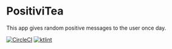 # PositiviTea

This app gives random positive messages to the user once day.

[![CircleCI](https://circleci.com/gh/JacquesSmuts/PositiviTea.svg?style=svg)](https://circleci.com/gh/JacquesSmuts/PositiviTea)
<a href="https://ktlint.github.io/"><img src="https://img.shields.io/badge/code%20style-%E2%9D%A4-FF4081.svg" alt="ktlint"/>
